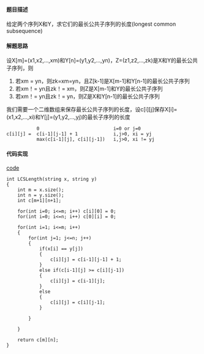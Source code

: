 #### 题目描述
给定两个序列X和Y，求它们的最长公共子序列的长度(longest common subsequence)

#### 解题思路
设X[m]=(x1,x2,...,xm)和Y[n]=(y1,y2,...,yn)，Z=(z1,z2,...,zk)是X和Y的最长公共子序列，则

1. 若xm = yn，则zk=xm=yn，且Z[k-1]是X[m-1]和Y[n-1]的最长公共子序列
2. 若xm！= yn且zk！= xm，则Z是X[m-1]和Y的最长公共子序列
3. 若xm！= yn且zk！= yn，则Z是X和Y[n-1]的最长公共子序列

我们需要一个二维数组来保存最长公共子序列的长度，设c[i][j]保存X[i]=(x1,x2,...,xi)和Y[j]=(y1,y2,...,yj)的最长子序列的长度

```
	       0                           i=0 or j=0      
c[i][j] =  c[i-1][j-1] + 1             i,j>0, xi = yj
           max(c[i-1][j], c[i][j-1])   i,j>0, xi != yj
```

#### 代码实现

[code](/DynamicPrograming/lcs.cpp)

```
int LCSLength(string x, string y)
{
	int m = x.size();
	int n = y.size();
	int c[m+1][n+1];

	for(int i=0; i<=m; i++)	c[i][0] = 0;
	for(int i=0; i<=n; i++) c[0][i] = 0;

	for(int i=1; i<=m; i++)
	{
		for(int j=1; j<=n; j++)
		{
			if(x[i] == y[j])
			{
				c[i][j] = c[i-1][j-1] + 1;
			}
			else if(c[i-1][j] >= c[i][j-1])
			{
				c[i][j] = c[i-1][j];
			}
			else
			{
				c[i][j] = c[i][j-1];
			}

		}

	}

	return c[m][n];
}
```